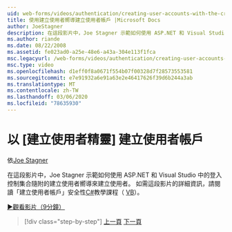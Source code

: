 ```yaml
---
uid: web-forms/videos/authentication/creating-user-accounts-with-the-create-user-wizard
title: 使用建立使用者嚮導建立使用者帳戶 |Microsoft Docs
author: JoeStagner
description: 在這段影片中，Joe Stagner 示範如何使用 ASP.NET 和 Visual Studio 中的登入控制集合隨附的建立使用者嚮導來建立使用者。 F 。
ms.author: riande
ms.date: 08/22/2008
ms.assetid: fe023ad0-a25e-48e6-a43a-304e113f1fca
msc.legacyurl: /web-forms/videos/authentication/creating-user-accounts-with-the-create-user-wizard
msc.type: video
ms.openlocfilehash: d1eff0f8a0671f554b07f00328d7f28573553581
ms.sourcegitcommit: e7e91932a6e91a63e2e46417626f39d6b244a3ab
ms.translationtype: MT
ms.contentlocale: zh-TW
ms.lasthandoff: 03/06/2020
ms.locfileid: "78635930"
---
```

# <a name="creating-user-accounts-with-the-create-user-wizard"></a>以 [建立使用者精靈] 建立使用者帳戶

依[Joe Stagner](https://github.com/JoeStagner)

在這段影片中，Joe Stagner 示範如何使用 ASP.NET 和 Visual Studio 中的登入控制集合隨附的建立使用者嚮導來建立使用者。 如需這段影片的詳細資訊，請閱讀「建立使用者帳戶」安全性[C#](../../overview/older-versions-security/membership/creating-user-accounts-cs.md)教學課程（ [VB](../../overview/older-versions-security/membership/creating-user-accounts-vb.md)）。

[&#9654;觀看影片（9分鐘）](https://channel9.msdn.com/Blogs/ASP-NET-Site-Videos/creating-user-accounts-with-the-create-user-wizard)

> [!div class="step-by-step"]
> [上一頁](changing-membership-settings-in-the-default-membership-schema.md)
> [下一頁](creating-user-accounts-programmatically.md)
